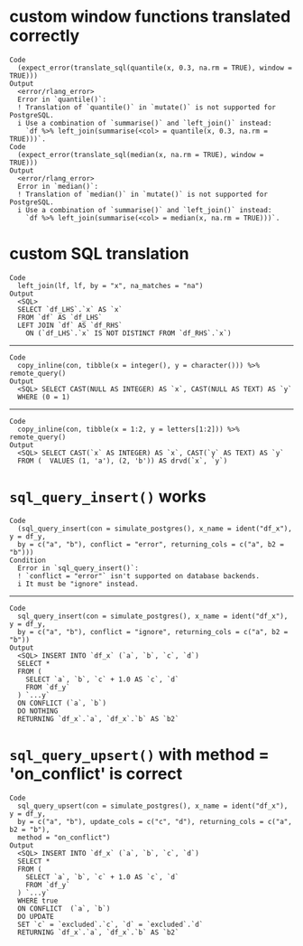 # custom window functions translated correctly

    Code
      (expect_error(translate_sql(quantile(x, 0.3, na.rm = TRUE), window = TRUE)))
    Output
      <error/rlang_error>
      Error in `quantile()`:
      ! Translation of `quantile()` in `mutate()` is not supported for PostgreSQL.
      i Use a combination of `summarise()` and `left_join()` instead:
        `df %>% left_join(summarise(<col> = quantile(x, 0.3, na.rm = TRUE)))`.
    Code
      (expect_error(translate_sql(median(x, na.rm = TRUE), window = TRUE)))
    Output
      <error/rlang_error>
      Error in `median()`:
      ! Translation of `median()` in `mutate()` is not supported for PostgreSQL.
      i Use a combination of `summarise()` and `left_join()` instead:
        `df %>% left_join(summarise(<col> = median(x, na.rm = TRUE)))`.

# custom SQL translation

    Code
      left_join(lf, lf, by = "x", na_matches = "na")
    Output
      <SQL>
      SELECT `df_LHS`.`x` AS `x`
      FROM `df` AS `df_LHS`
      LEFT JOIN `df` AS `df_RHS`
        ON (`df_LHS`.`x` IS NOT DISTINCT FROM `df_RHS`.`x`)

---

    Code
      copy_inline(con, tibble(x = integer(), y = character())) %>% remote_query()
    Output
      <SQL> SELECT CAST(NULL AS INTEGER) AS `x`, CAST(NULL AS TEXT) AS `y`
      WHERE (0 = 1)

---

    Code
      copy_inline(con, tibble(x = 1:2, y = letters[1:2])) %>% remote_query()
    Output
      <SQL> SELECT CAST(`x` AS INTEGER) AS `x`, CAST(`y` AS TEXT) AS `y`
      FROM (  VALUES (1, 'a'), (2, 'b')) AS drvd(`x`, `y`)

# `sql_query_insert()` works

    Code
      (sql_query_insert(con = simulate_postgres(), x_name = ident("df_x"), y = df_y,
      by = c("a", "b"), conflict = "error", returning_cols = c("a", b2 = "b")))
    Condition
      Error in `sql_query_insert()`:
      ! `conflict = "error"` isn't supported on database backends.
      i It must be "ignore" instead.

---

    Code
      sql_query_insert(con = simulate_postgres(), x_name = ident("df_x"), y = df_y,
      by = c("a", "b"), conflict = "ignore", returning_cols = c("a", b2 = "b"))
    Output
      <SQL> INSERT INTO `df_x` (`a`, `b`, `c`, `d`)
      SELECT *
      FROM (
        SELECT `a`, `b`, `c` + 1.0 AS `c`, `d`
        FROM `df_y`
      ) `...y`
      ON CONFLICT (`a`, `b`)
      DO NOTHING
      RETURNING `df_x`.`a`, `df_x`.`b` AS `b2`

# `sql_query_upsert()` with method = 'on_conflict' is correct

    Code
      sql_query_upsert(con = simulate_postgres(), x_name = ident("df_x"), y = df_y,
      by = c("a", "b"), update_cols = c("c", "d"), returning_cols = c("a", b2 = "b"),
      method = "on_conflict")
    Output
      <SQL> INSERT INTO `df_x` (`a`, `b`, `c`, `d`)
      SELECT *
      FROM (
        SELECT `a`, `b`, `c` + 1.0 AS `c`, `d`
        FROM `df_y`
      ) `...y`
      WHERE true
      ON CONFLICT  (`a`, `b`)
      DO UPDATE
      SET `c` = `excluded`.`c`, `d` = `excluded`.`d`
      RETURNING `df_x`.`a`, `df_x`.`b` AS `b2`

